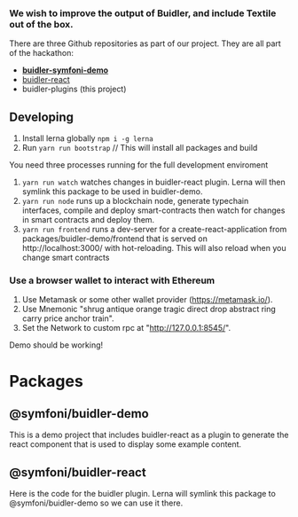 ### We wish to improve the output of Buidler, and include Textile out of the box.

There are three Github repositories as part of our project. They are all part of the hackathon:

- [**buidler-symfoni-demo**](https://github.com/symfoni/buidler-symfoni-demo)
- [buidler-react](https://github.com/symfoni/buidler-react)
- buidler-plugins (this project)

## Developing

1. Install lerna globally `npm i -g lerna`
2. Run `yarn run bootstrap` // This will install all packages and build

You need three processes running for the full development enviroment

1. `yarn run watch` watches changes in buidler-react plugin. Lerna will then symlink this package to be used in buidler-demo.
2. `yarn run node` runs up a blockchain node, generate typechain interfaces, compile and deploy smart-contracts then watch for changes in smart contracts and deploy them.
3. `yarn run frontend` runs a dev-server for a create-react-application from packages/buidler-demo/frontend that is served on http://localhost:3000/ with hot-reloading. This will also reload when you change smart contracts

### Use a browser wallet to interact with Ethereum

1. Use Metamask or some other wallet provider (https://metamask.io/).
2. Use Mnemonic "shrug antique orange tragic direct drop abstract ring carry price anchor train".
3. Set the Network to custom rpc at "http://127.0.0.1:8545/".

Demo should be working!

# Packages

## @symfoni/buidler-demo

This is a demo project that includes buidler-react as a plugin to generate the react component that is used to display some example content.

## @symfoni/buidler-react

Here is the code for the buidler plugin. Lerna will symlink this package to @symfoni/buidler-demo so we can use it there.
